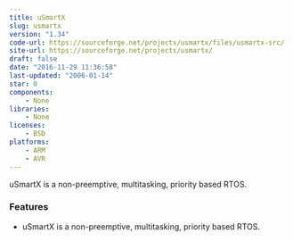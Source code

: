 ```yaml
---
title: uSmartX
slug: usmartx
version: "1.34"
code-url: https://sourceforge.net/projects/usmartx/files/usmartx-src/
site-url: https://sourceforge.net/projects/usmartx/
draft: false
date: "2016-11-29 11:36:58"
last-updated: "2006-01-14"
star: 0
components:
    - None
libraries:
    - None
licenses:
    - BSD
platforms:
    - ARM
    - AVR
---
```

uSmartX is a non-preemptive, multitasking, priority based RTOS.

<!--more-->

### Features

- uSmartX is a non-preemptive, multitasking, priority based RTOS.

<!--github-projects-->
